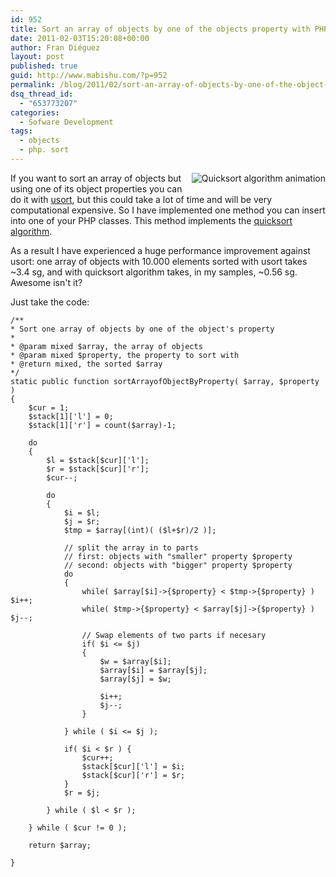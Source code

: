 ```yaml
---
id: 952
title: Sort an array of objects by one of the objects property with PHP
date: 2011-02-03T15:20:08+00:00
author: Fran Diéguez
layout: post
published: true
guid: http://www.mabishu.com/?p=952
permalink: /blog/2011/02/sort-an-array-of-objects-by-one-of-the-object-property-with-php/
dsq_thread_id:
  - "653773207"
categories:
  - Sofware Development
tags:
  - objects
  - php. sort
---
```

<img class="alignright" style="float: right; margin: 0 0 10px 10px;" src="/assets/2011/02/Sorting_quicksort_anim.gif" alt="Quicksort algorithm animation" />If you want to sort an array of objects but using one of its object properties you can do it with <a href="http://php.net/manual/en/function.usort.php">usort</a>, but this could take a lot of time and will be very computational expensive.
So I have implemented one method you can insert into one of your PHP classes. This method implements the <a href="http://en.wikipedia.org/wiki/Quicksort">quicksort algorithm</a>.

As a result I have experienced a huge performance improvement against usort: one array of objects with 10.000 elements sorted with usort takes ~3.4 sg, and with quicksort algorithm takes, in my samples, ~0.56 sg. Awesome isn't it?

<!--more-->Just take the code:
<pre><code>/**
* Sort one array of objects by one of the object's property
*
* @param mixed $array, the array of objects
* @param mixed $property, the property to sort with
* @return mixed, the sorted $array
*/
static public function sortArrayofObjectByProperty( $array, $property )
{
    $cur = 1;
    $stack[1]['l'] = 0;
    $stack[1]['r'] = count($array)-1;

    do
    {
        $l = $stack[$cur]['l'];
        $r = $stack[$cur]['r'];
        $cur--;

        do
        {
            $i = $l;
            $j = $r;
            $tmp = $array[(int)( ($l+$r)/2 )];

            // split the array in to parts
            // first: objects with "smaller" property $property
            // second: objects with "bigger" property $property
            do
            {
                while( $array[$i]-&gt;{$property} &lt; $tmp-&gt;{$property} ) $i++;
                while( $tmp-&gt;{$property} &lt; $array[$j]-&gt;{$property} ) $j--;

                // Swap elements of two parts if necesary
                if( $i &lt;= $j)
                {
                    $w = $array[$i];
                    $array[$i] = $array[$j];
                    $array[$j] = $w;

                    $i++;
                    $j--;
                }

            } while ( $i &lt;= $j );

            if( $i &lt; $r ) {
                $cur++;
                $stack[$cur]['l'] = $i;
                $stack[$cur]['r'] = $r;
            }
            $r = $j;

        } while ( $l &lt; $r );

    } while ( $cur != 0 );

    return $array;

}</code></pre>
